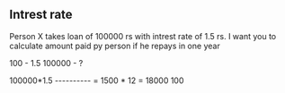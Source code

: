## Intrest rate

Person X  takes loan of 100000 rs with intrest rate of 1.5 rs. I want you to calculate amount paid py person if he repays in one year


100 - 1.5
100000 - ?

100000*1.5
---------- = 1500 * 12 = 18000
100
